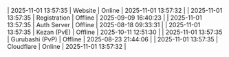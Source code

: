 | 2025-11-01 13:57:35 | Website | Online | 2025-11-01 13:57:32 |
| 2025-11-01 13:57:35 | Registration | Offline | 2025-09-09 16:40:23 |
| 2025-11-01 13:57:35 | Auth Server | Offline | 2025-08-18 09:33:31 |
| 2025-11-01 13:57:35 | Kezan (PvE) | Offline | 2025-10-11 12:51:30 |
| 2025-11-01 13:57:35 | Gurubashi (PvP) | Offline | 2025-08-23 21:44:06 |
| 2025-11-01 13:57:35 | Cloudflare | Online | 2025-11-01 13:57:32 |
